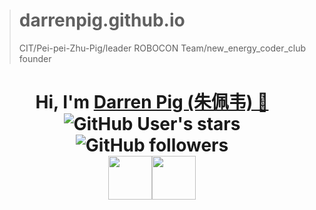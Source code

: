 > # darrenpig.github.io
> CIT/Pei-pei-Zhu-Pig/leader ROBOCON Team/new_energy_coder_club founder
<h1 align="center">
  Hi, I'm <a href="https://darrenpig.github.io/" target="_blank">Darren Pig (朱佩韦) 👋</a> <br>
<!-- 	<a href="https://visitorbadge.io/status?path=https%3A%2F%2Fdarrenpig.github.io%2F"><img src="https://api.visitorbadge.io/api/visitors?path=https%3A%2F%2Fdarrenpig.github.io%2F&label=Wacher%20Today&countColor=%23f47373" /></a> -->
	<img alt="GitHub User's stars" src="https://img.shields.io/github/stars/darrenpig">
	<img alt="GitHub followers" src="https://img.shields.io/github/followers/darrenpig">
<br>
<a href="https://darrenpig.github.io/" target="_blank" style="margin-top: 10px">
<a href="https://darrenpig.github.io/" target="_blank"><img src="https://github.com/Darrenpig/darrenpig.github.io/tree/main/files#:~:text=6%20minutes%20ago-,%E5%85%89%E7%94%B5%E5%B7%A5%E7%A8%8B%E5%AD%A6%E9%99%A2%E5%9B%BE%E6%A0%87.jpg" height="70px" style="margin-bottom:-1px"></a><a href="https://github.com/Darrenpig/darrenpig.github.io/" target="_blank"><img src="https://github.com/Darrenpig/darrenpig.github.io/tree/main/files#:~:text=2%20minutes%20ago-,%E5%B8%B8%E5%B7%9E%E5%B7%A5%E5%AD%A6%E9%99%A2.png" height="70px" style="margin-bottom:-1px"></a>
</h1>
